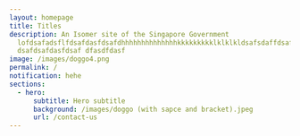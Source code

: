 ```yaml
---
layout: homepage
title: Titles
description: An Isomer site of the Singapore Government
  lofdsafadsflfdsafdasfdsafdhhhhhhhhhhhhhhkkkkkkkkklklklkldsafsdaffdsafdsffdsafdsaffdsfsdfdasfdsafdsafdsfdsafsdfdsafdsfdsafdsafdsafdsafdsfasdffdsf
  dsafdsafdasfdsaf dfasdfdasf
image: /images/doggo4.png
permalink: /
notification: hehe
sections:
  - hero:
      subtitle: Hero subtitle
      background: /images/doggo (with sapce and bracket).jpeg
      url: /contact-us
---
```

